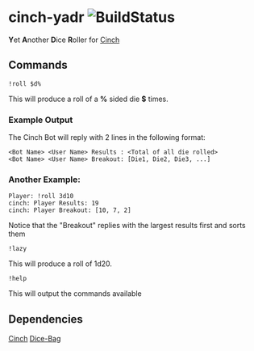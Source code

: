 # cinch-yadr ![BuildStatus](https://travis-ci.org/bbourqu/cinch-yadr.svg?branch=master)
**Y**et **A**nother **D**ice **R**oller for [Cinch][cinchrb]

## Commands
```
!roll $d%
```
This will produce a roll of a **%** sided die **$** times.

### Example Output
The Cinch Bot will reply with 2 lines in the following format:
```
<Bot Name> <User Name> Results : <Total of all die rolled>
<Bot Name> <User Name> Breakout: [Die1, Die2, Die3, ...]
```

### Another Example:
```
Player: !roll 3d10
cinch: Player Results: 19
cinch: Player Breakout: [10, 7, 2]
```

Notice that the "Breakout" replies with the largest results first and sorts them

```
!lazy
```
This will produce a roll of 1d20.


```
!help
```
This will output the commands available

## Dependencies
[Cinch][cinchrb]
[Dice-Bag][dicelib]

[cinchrb]: https://github.com/cinchrb/cinch
[dicelib]: https://github.com/syntruth/Dice-Bag
